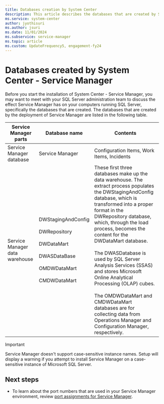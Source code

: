 ```yaml
---
title: Databases creation by System Center
description: This article describes the databases that are created by Service Manager during installation.
ms.service: system-center
author: jyothisuri
ms.author: jsuri
ms.date: 11/01/2024
ms.subservice: service-manager
ms.topic: article
ms.custom: UpdateFrequency5, engagement-fy24
---
```


# Databases created by System Center - Service Manager



Before you start the installation of System Center - Service Manager, you may want to meet with your SQL Server administration team to discuss the effect Service Manager has on your computers running SQL Server, specifically the databases that are created. The databases that are created by the deployment of Service Manager are listed in the following table.  

|Service Manager parts|Database name|Contents|  
|---------------------------------|-------------------|--------------|  
|Service Manager database|Service Manager|Configuration Items, Work Items, Incidents|  
|Service Manager data warehouse|DWStagingAndConfig<br /><br /> DWRepository<br /><br /> DWDataMart<br /><br /> DWASDataBase<br /><br /> OMDWDataMart<br /><br /> CMDWDataMart|These first three databases make up the data warehouse. The extract process populates the DWStagingAndConfig database, which is transformed into a proper format in the DWRepository database, which, through the load process, becomes the content for the DWDataMart database.<br /><br /> The DWASDatabase is used by SQL Server Analysis Services \(SSAS\) and stores Microsoft Online Analytical Processing \(OLAP\) cubes.<br /><br /> The OMDWDataMart and CMDWDataMart databases are for collecting data from Operations Manager and Configuration Manager, respectively.|  

> [!IMPORTANT]  
> Service Manager doesn't support case\-sensitive instance names. Setup will display a warning if you attempt to install Service Manager on a case\-sensitive instance of Microsoft SQL Server.

## Next steps

- To learn about the port numbers that are used in your Service Manager environment, review [port assignments for Service Manager](~/scsm/ports.md).
